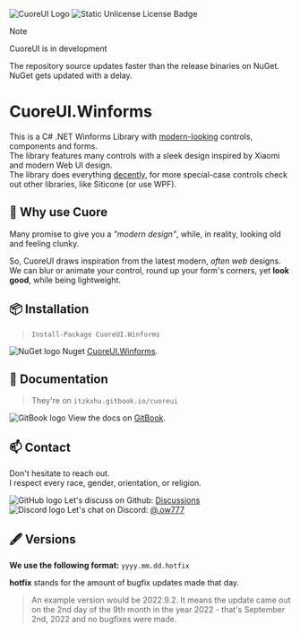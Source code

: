 ![CuoreUI Logo](https://i.imgur.com/pWwYDum.jpeg)
![Static Unlicense License Badge](https://img.shields.io/badge/License-Unlicense-ff6a00)

> [!NOTE]
> CuoreUI is in development

The repository source updates faster than the release binaries on NuGet.<br>
NuGet gets updated with a delay.

# CuoreUI.Winforms
This is a C# .NET Winforms Library with <ins>modern-looking</ins> controls, components and forms.<br>
The library features many controls with a sleek design inspired by Xiaomi and modern Web UI design.<br>
The library does everything <ins>decently</ins>, for more special-case controls check out other libraries, like Siticone (or use WPF). 

## 🗿 Why use Cuore
Many promise to give you a *"modern design"*, while, in reality, looking old and feeling clunky.

So, CuoreUI draws inspiration from the latest modern, *often web* designs.<br>
We can blur or animate your control, round up your form's corners, yet **look good**, while being lightweight.

## 📦 Installation 
> `Install-Package CuoreUI.Winforms`

![NuGet logo](https://i.imgur.com/6aPyVAg.png) Nuget [CuoreUI.Winforms](https://www.nuget.org/packages/CuoreUI.Winforms/).<br>

## 📃 Documentation
> They're on `itzkxhu.gitbook.io/cuoreui`<br>

![GitBook logo](https://i.imgur.com/zUxXXU9.png) View the docs on [GitBook](https://itzkxhu.gitbook.io/cuoreui).

## 📫 Contact

Don't hesitate to reach out.<br>
I respect every race, gender, orientation, or religion.

![GitHub logo](https://i.imgur.com/Yc7jLwG.png) Let's discuss on Github: [Discussions](https://github.com/7owh/CuoreUI/discussions)<br>
![Discord logo](https://i.imgur.com/BvvyqHK.png) Let's chat on Discord: [@.ow777](https://discord.com/)

## 🖋️ Versions
**We use the following format:**
`yyyy.mm.dd.hotfix`

**hotfix** stands for the amount of bugfix updates made that day. 

> An example version would be 2022.9.2. It means the update came out on the 2nd day of the 9th month in the year 2022 - that's September 2nd, 2022 and no bugfixes were made. 

